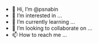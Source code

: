 - 👋 Hi, I’m @psnabin
- 👀 I’m interested in ...
- 🌱 I’m currently learning ...
- 💞️ I’m looking to collaborate on ...
- 📫 How to reach me ...

<!---
psnabin/psnabin is a ✨ special ✨ repository because its `README.md` (this file) appears on your GitHub profile.
You can click the Preview link to take a look at your changes.
--->
